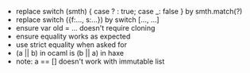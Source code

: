 - replace switch (smth) { case ? : true; case _: false } by smth.match(?)
- replace switch ({f:..., s:...}) by switch [..., ...]
- ensure var old = ... doesn't require cloning
- ensure equality works as expected
- use strict equality when asked for
- (a || b) in ocaml is (b || a) in haxe
- note: a == [] doesn't work with immutable list
